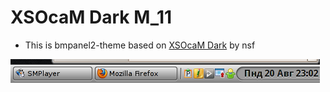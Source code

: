 # XSOcaM Dark M_11
* This is bmpanel2-theme based on [XSOcaM Dark](https://code.google.com/p/bmpanel2/wiki/ThemeGallery) by nsf

![](https://raw.githubusercontent.com/slacknk/themes/master/bmpanel2/xsocam_dark_m_11_by_n_k_man-d5e3p9g.png)

